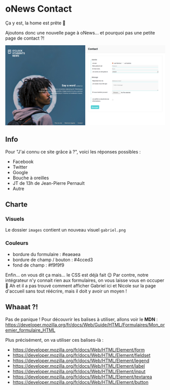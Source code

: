 # oNews Contact

Ça y est, la home est prête :tada:

Ajoutons donc une nouvelle page à oNews... et pourquoi pas une petite page de contact ?!

![page contact](./ressources/contact.png)

## Info

Pour "J'ai connu ce site grâce à ?", voici les réponses possibles :

- Facebook
- Twitter
- Google
- Bouche à oreilles
- JT de 13h de Jean-Pierre Pernault
- Autre

## Charte

### Visuels

Le dossier `images` contient un nouveau visuel `gabriel.png`

### Couleurs

- bordure du formulaire : #eaeaea
- bordure de champ / bouton : #4cced3
- fond de champ : #f9f9f9

Enfin... on vous dit ça mais... le CSS est déjà fait :wink: Par contre, notre intégrateur n'y connait rien aux formulaires, on vous laisse vous en occuper :hugs: Ah et il a pas trouvé comment afficher Gabriel ici et Nicole sur la page d'accueil sans tout réécrire, mais il doit y avoir un moyen !

## Whaaat ?!

Pas de panique ! Pour découvrir les balises à utiliser, allons voir le **MDN** :
<https://developer.mozilla.org/fr/docs/Web/Guide/HTML/Formulaires/Mon_premier_formulaire_HTML>

Plus précisément, on va utiliser ces balises-là :

- <https://developer.mozilla.org/fr/docs/Web/HTML/Element/form>
- <https://developer.mozilla.org/fr/docs/Web/HTML/Element/fieldset>
- <https://developer.mozilla.org/fr/docs/Web/HTML/Element/legend>
- <https://developer.mozilla.org/fr/docs/Web/HTML/Element/label>
- <https://developer.mozilla.org/fr/docs/Web/HTML/Element/input>
- <https://developer.mozilla.org/fr/docs/Web/HTML/Element/textarea>
- <https://developer.mozilla.org/fr/docs/Web/HTML/Element/button>
